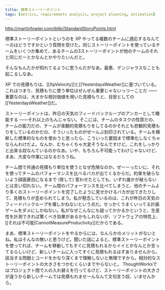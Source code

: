 ```yaml
---
title: 標準ストーリーポイント
tags: [metrics, requirements analysis, project planning, estimation]
---
```


http://martinfowler.com/bliki/StandardStoryPoints.html

標準ストーリーポイントというのを XP やってる複数のチームに適応するなんてーのはどうですかという質問を受けた。同じストーリーポイントを使っているチームをいくつか集めて、あるチームの3ストーリーポイントが他のチームのそれと同じだーとかなんとかやりたいんだと。

そんなもんたかが知れてるように思うんだがなあ。最悪、デンジャラスなことも起こるしなあ。

XP での見積もりは、[[XpVelocity]]と[[YesterdaysWeather]]に基づいている。これはつまり、見積もりに使う単位はぜんぜん重要じゃないっつーことだ ——重要なのは、大まかな相対価値を用いた見積もりと、目安としての[[YesterdaysWeather]]だ。

ストーリーポイントは、昨日の天気のフィードバックループのアンカーとして機能する ——それ以上のもんじゃない。そこには、チームのタスクの性質だの、チームの能力だの、チームが楽観的見積もりをしてるのかそれとも悲観的見積もりをしているのかだの、そういったものがぜーんぶ刻印されている。チームを横断した標準的なものを使おうと思ったら、こういった要因まで標準化しなくちゃならんわけだよ。なんか、むちゃくちゃ大変そうなんですけど。これをしっかりと出来る奴なんているのかなあ。いや、もちろん不可能ってわけじゃないけど、まあ、大変な作業にはなるだろうね。

チーム間で共通の見積もり単位を使うとなぜ危険なのか。ぜーーったいに、それを使ってチームのパフォーマンスを比べるバカが出てくるからだ。約束を破らないよう顔面蒼白になるまで (脅して) 誓わせたとしても、いずれ誰かが破らないとは言い切れない。チーム間のパフォーマンスを比べてしまうと、他のチームより多くのストーリーポイントを完了したように見せかけるバカが出てきたりして、見積もりが歪められてしまう。私が懸念しているのは、これが昨日の天気のフィードバックループを壊しかねないという点だ。せっかくうまくいってる計画ゲームをダメにしかねない。私がなぜこんなにも疑ってかかるかというと、生産性を計測できれば驚くべき効果があるかもしれないが、ソフトウェアの特性上、[[それは不可能|CannotMeasureProductivity]]だからである。

まあ、標準ストーリーポイントをやるからには、なんらかのメリットがないとね。私はそんなの無いと思うけど。聞いた話によると、標準ストーリーポイントを使ってれば、チームを移動してもすぐに見積もれるからイイとかなんとか言ってるらしいけど、新しいチームに入ってすぐに見積もれるはずありませんから。該当する問題とコードをかなり深くまで理解しないと無理ですから。相対的なストーリーポイントの大きさをつかむくらいまでやらないと。 ThoughtWorksではプロジェクト間で人の入れ替えを行ってるけど、ストーリーポイントの大きさが違うから新しいチームでは見積もれませーんなんて文句言う奴、いませんから。
